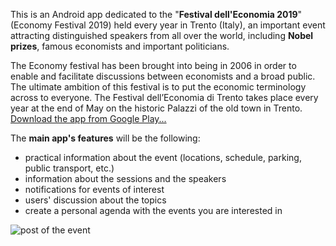 This is an Android app dedicated to the "**Festival dell'Economia 2019**" (Economy Festival 2019) held every year in Trento (Italy), an important event attracting distinguished speakers from all over the world, including **Nobel prizes**, famous economists and important politicians.

The Economy festival has been brought into being in 2006 in order to enable and facilitate discussions between economists and a broad public. The ultimate ambition of this festival is to put the economic terminology across to everyone. The Festival dell’Economia di Trento takes place every year at the end of May on the historic Palazzi of the old town in Trento.
[Download the app from Google Play...](https://play.google.com/store/apps/details?id=iclaude.festivaleconomia2019&hl=it)


The **main app's features** will be the following:
* practical information about the event (locations, schedule, parking, public transport, etc.)
* information about the sessions and the speakers
* notifications for events of interest
* users' discussion about the topics
* create a personal agenda with the events you are interested in

![post of the event](https://pbs.twimg.com/media/DjW1zqBXsAAJHhx.jpg)
